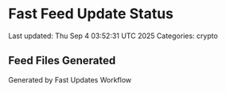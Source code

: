 # Fast Feed Update Status
Last updated: Thu Sep  4 03:52:31 UTC 2025
Categories: crypto

## Feed Files Generated

Generated by Fast Updates Workflow
